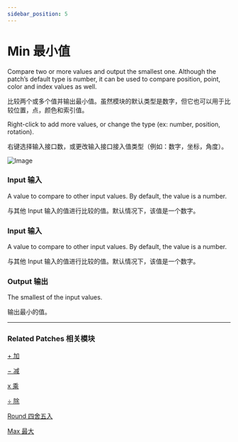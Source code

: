 ```yaml
---
sidebar_position: 5
---
```


# Min 最小值

Compare two or more values and output the smallest one. Although the patch’s default type is number, it can be used to compare position, point, color and index values as well.

比较两个或多个值并输出最小值。虽然模块的默认类型是数字，但它也可以用于比较位置，点，颜色和索引值。

Right-click to add more values, or change the type (ex: number, position, rotation).

右键选择输入接口数，或更改输入接口接入值类型（例如：数字，坐标，角度）。

![Image](@site/static/img/docs/Math/min.png)

### Input 输入

A value to compare to other input values. By default, the value is a number.

与其他 Input 输入的值进行比较的值。默认情况下，该值是一个数字。

### Input 输入

A value to compare to other input values. By default, the value is a number.

与其他 Input 输入的值进行比较的值。默认情况下，该值是一个数字。

### Output 输出

The smallest of the input values.

输出最小的值。

------

### Related Patches 相关模块

[+ 加](./+.md)

[− 减](./-.md)

[x 乘](./x.md)

[÷ 除](./%C3%B7.md)

[Round 四舍五入](./Round.md)

[Max 最大](./Max.md)
